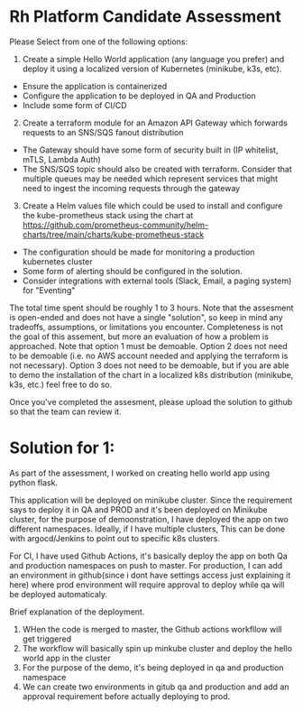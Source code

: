 # Rh Platform Candidate Assessment
Please Select from one of the following options:
1. Create a simple Hello World application (any language you prefer) and deploy it using a localized version of Kubernetes (minikube, k3s, etc).
- Ensure the application is containerized
- Configure the application to be deployed in QA and Production
- Include some form of CI/CD
  
2. Create a terraform module for an Amazon API Gateway which forwards requests to an SNS/SQS fanout distribution
- The Gateway should have some form of security built in (IP whitelist, mTLS, Lambda Auth)
- The SNS/SQS topic should also be created with terraform. Consider that multiple queues may be needed which represent services that might need to ingest the incoming requests through the gateway

3. Create a Helm values file which could be used to install and configure the kube-prometheus stack using the chart at https://github.com/prometheus-community/helm-charts/tree/main/charts/kube-prometheus-stack
- The configuration should be made for monitoring a production kubernetes cluster
- Some form of alerting should be configured in the solution.
- Consider integrations with external tools (Slack, Email, a paging system) for "Eventing"


The total time spent should be roughly 1 to 3 hours. Note that the assesment is open-ended and does not have a single "solution", so keep in mind any tradeoffs, assumptions, or limitations you encounter. Completeness is not the goal of this assement, but more an evaluation of how a problem is approached. Note that option 1 must be demoable. Option 2 does not need to be demoable (i.e. no AWS account needed and applying the terraform is not necessary). Option 3 does not need to be demoable, but if you are able to demo the installation of the chart in a localized k8s distribution (minikube, k3s, etc.) feel free to do so. 

Once you've completed the assesment, please upload the solution to github so that the team can review it.

# Solution for 1:

As part of the assessment, I worked on creating hello world app using python flask.

This application will be deployed on minikube cluster. Since the requirement says to deploy it in QA and PROD and it's been deployed on Minikube cluster, for the purpose of demoonstration, I have deployed the app on two different namespaces. Ideally, if I have multiple clusters, This can be done with argocd/Jenkins to point out to specific k8s clusters.

For CI, I have used Github Actions, it's basically deploy the app on both Qa and production namespaces on push to master. For production, I can add an environment in github(since i dont have settings access just explaining it here) where prod environment will require approval to deploy while qa will be deployed automaticaly.

Brief explanation of the deployment.

1. WHen the code is merged to master, the Github actions workfllow will get triggered
2. The workflow will basically spin up minkube cluster and deploy the hello world app in the cluster
3. For the purpose of the demo, it's being deployed in qa and production namespace
4. We can create two environments in gitub qa and production and add an approval requirement before actually deploying to prod.